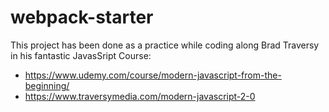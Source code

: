 # webpack-starter
This project has been done as a practice while coding along Brad Traversy in his fantastic JavasSript Course:
- https://www.udemy.com/course/modern-javascript-from-the-beginning/
- https://www.traversymedia.com/modern-javascript-2-0
